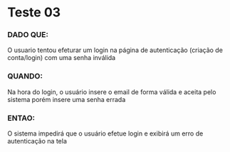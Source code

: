 # Teste 03

### DADO QUE: 
O usuario tentou efeturar um login na página de autenticação (criação de conta/login) com uma senha inválida

### QUANDO:
Na hora do login, o usuário insere o email de forma válida e aceita pelo sistema porém insere uma senha errada

### ENTAO: 
O sistema impedirá que o usuário efetue login e exibirá um erro de autenticação na tela
